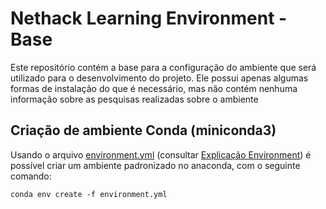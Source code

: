 # Nethack Learning Environment - Base

Este repositório contém a base para a configuração do ambiente que será utilizado para o desenvolvimento do projeto. Ele possui apenas algumas formas de instalação do que é necessário, mas não contém nenhuma informação sobre as pesquisas realizadas sobre o ambiente

## Criação de ambiente Conda (miniconda3)
Usando o arquivo [environment.yml](environment.yml) (consultar [Explicação Environment](Documentação/environment.md)) é possível criar um ambiente padronizado no anaconda, com o seguinte comando:

```
conda env create -f environment.yml 
```

